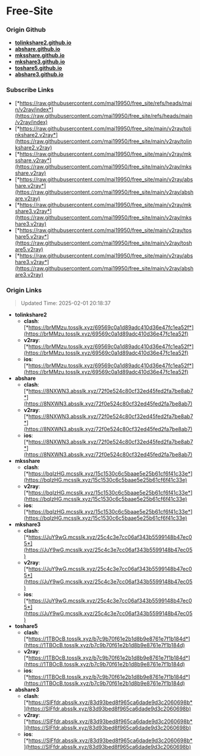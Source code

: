 # Free-Site

### Origin Github

- [**tolinkshare2.github.io**](https://github.com/tolinkshare2/tolinkshare2.github.io)
- [**abshare.github.io**](https://github.com/abshare/abshare.github.io)
- [**mksshare.github.io**](https://github.com/mksshare/mksshare.github.io)
- [**mkshare3.github.io**](https://github.com/mkshare3/mkshare3.github.io)
- [**toshare5.github.io**](https://github.com/toshare5/toshare5.github.io)
- [**abshare3.github.io**](https://github.com/abshare3/abshare3.github.io)

### Subscribe Links

- [*https://raw.githubusercontent.com/mai19950/free_site/refs/heads/main/v2ray/index*](https://raw.githubusercontent.com/mai19950/free_site/refs/heads/main/v2ray/index)
- [*https://raw.githubusercontent.com/mai19950/free_site/main/v2ray/tolinkshare2.v2ray*](https://raw.githubusercontent.com/mai19950/free_site/main/v2ray/tolinkshare2.v2ray)
- [*https://raw.githubusercontent.com/mai19950/free_site/main/v2ray/mksshare.v2ray*](https://raw.githubusercontent.com/mai19950/free_site/main/v2ray/mksshare.v2ray)
- [*https://raw.githubusercontent.com/mai19950/free_site/main/v2ray/abshare.v2ray*](https://raw.githubusercontent.com/mai19950/free_site/main/v2ray/abshare.v2ray)
- [*https://raw.githubusercontent.com/mai19950/free_site/main/v2ray/mkshare3.v2ray*](https://raw.githubusercontent.com/mai19950/free_site/main/v2ray/mkshare3.v2ray)
- [*https://raw.githubusercontent.com/mai19950/free_site/main/v2ray/toshare5.v2ray*](https://raw.githubusercontent.com/mai19950/free_site/main/v2ray/toshare5.v2ray)
- [*https://raw.githubusercontent.com/mai19950/free_site/main/v2ray/abshare3.v2ray*](https://raw.githubusercontent.com/mai19950/free_site/main/v2ray/abshare3.v2ray)

### Origin Links

> Updated Time: 2025-02-01 20:18:37

- **tolinkshare2**
  - **clash**: [*https://brMMzu.tosslk.xyz/69569c0a1d89adc410d36e47fc1ea52f*](https://brMMzu.tosslk.xyz/69569c0a1d89adc410d36e47fc1ea52f)
  - **v2ray**: [*https://brMMzu.tosslk.xyz/69569c0a1d89adc410d36e47fc1ea52f*](https://brMMzu.tosslk.xyz/69569c0a1d89adc410d36e47fc1ea52f)
  - **ios**: [*https://brMMzu.tosslk.xyz/69569c0a1d89adc410d36e47fc1ea52f*](https://brMMzu.tosslk.xyz/69569c0a1d89adc410d36e47fc1ea52f)
- **abshare**
  - **clash**: [*https://8NXWN3.absslk.xyz/72f0e524c80cf32ed45fed2fa7be8ab7*](https://8NXWN3.absslk.xyz/72f0e524c80cf32ed45fed2fa7be8ab7)
  - **v2ray**: [*https://8NXWN3.absslk.xyz/72f0e524c80cf32ed45fed2fa7be8ab7*](https://8NXWN3.absslk.xyz/72f0e524c80cf32ed45fed2fa7be8ab7)
  - **ios**: [*https://8NXWN3.absslk.xyz/72f0e524c80cf32ed45fed2fa7be8ab7*](https://8NXWN3.absslk.xyz/72f0e524c80cf32ed45fed2fa7be8ab7)
- **mksshare**
  - **clash**: [*https://bqIzHG.mcsslk.xyz/15c1530c6c5baae5e25b61cf6f41c33e*](https://bqIzHG.mcsslk.xyz/15c1530c6c5baae5e25b61cf6f41c33e)
  - **v2ray**: [*https://bqIzHG.mcsslk.xyz/15c1530c6c5baae5e25b61cf6f41c33e*](https://bqIzHG.mcsslk.xyz/15c1530c6c5baae5e25b61cf6f41c33e)
  - **ios**: [*https://bqIzHG.mcsslk.xyz/15c1530c6c5baae5e25b61cf6f41c33e*](https://bqIzHG.mcsslk.xyz/15c1530c6c5baae5e25b61cf6f41c33e)
- **mkshare3**
  - **clash**: [*https://JuY9wG.mcsslk.xyz/25c4c3e7cc06af343b5599148b47ec05*](https://JuY9wG.mcsslk.xyz/25c4c3e7cc06af343b5599148b47ec05)
  - **v2ray**: [*https://JuY9wG.mcsslk.xyz/25c4c3e7cc06af343b5599148b47ec05*](https://JuY9wG.mcsslk.xyz/25c4c3e7cc06af343b5599148b47ec05)
  - **ios**: [*https://JuY9wG.mcsslk.xyz/25c4c3e7cc06af343b5599148b47ec05*](https://JuY9wG.mcsslk.xyz/25c4c3e7cc06af343b5599148b47ec05)
- **toshare5**
  - **clash**: [*https://1TBOcB.tosslk.xyz/b7c9b70f61e2b1d8b9e8761e7f1b184d*](https://1TBOcB.tosslk.xyz/b7c9b70f61e2b1d8b9e8761e7f1b184d)
  - **v2ray**: [*https://1TBOcB.tosslk.xyz/b7c9b70f61e2b1d8b9e8761e7f1b184d*](https://1TBOcB.tosslk.xyz/b7c9b70f61e2b1d8b9e8761e7f1b184d)
  - **ios**: [*https://1TBOcB.tosslk.xyz/b7c9b70f61e2b1d8b9e8761e7f1b184d*](https://1TBOcB.tosslk.xyz/b7c9b70f61e2b1d8b9e8761e7f1b184d)
- **abshare3**
  - **clash**: [*https://SlFfdr.absslk.xyz/83d93bed8f965ca6dade9d3c2060698b*](https://SlFfdr.absslk.xyz/83d93bed8f965ca6dade9d3c2060698b)
  - **v2ray**: [*https://SlFfdr.absslk.xyz/83d93bed8f965ca6dade9d3c2060698b*](https://SlFfdr.absslk.xyz/83d93bed8f965ca6dade9d3c2060698b)
  - **ios**: [*https://SlFfdr.absslk.xyz/83d93bed8f965ca6dade9d3c2060698b*](https://SlFfdr.absslk.xyz/83d93bed8f965ca6dade9d3c2060698b)
